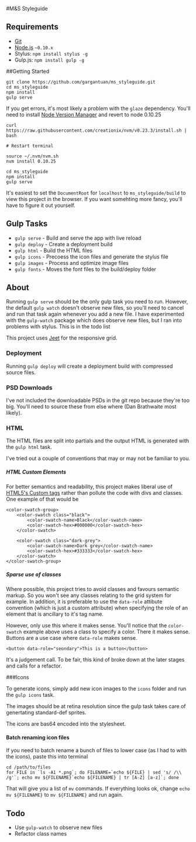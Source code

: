 #M&S Styleguide

## Requirements
- [Git](http://git-scm.com/)
- [Node.js](http://nodejs.org/) `~0.10.x`
- Stylus: `npm install stylus -g`
- Gulp.js: `npm install gulp -g`

##Getting Started

	git clone https://github.com/gargantuan/ms_styleguide.git
	cd ms_styleguide
	npm install
	gulp serve

If you get errors, it's most likely a problem with the `glaze` dependency. You'll need to install [Node Version Manager](https://github.com/creationix/nvm) and revert to node 0.10.25

	curl https://raw.githubusercontent.com/creationix/nvm/v0.23.3/install.sh | bash
	
	# Restart terminal
	
	source ~/.nvm/nvm.sh
	nvm install 0.10.25
	
	cd ms_styleguide
	npm install
	gulp serve

It's easiest to set the `DocumentRoot` for `localhost` to `ms_styleguide/build` to view this project in the browser. If you want somehting more fancy, you'll have to figure it out yourself.
	
## Gulp Tasks

- `gulp serve` - Build and serve the app with live reload
- `gulp deploy` - Create a deployment build
- `gulp html` - Build the HTML files
- `gulp icons` - Precoess the icon files and generate the stylus file
- `gulp images` - Process and optimize image files
- `gulp fonts` - Moves the font files to the build/deploy folder
	
## About
Running `gulp serve` should be the only gulp task you need to run. However, the default `gulp watch` doesn't observe new files, so you'll need to cancel and run that task again whenever you add a new file. I have experimented with the `gulp-watch` package which does observe new files, but I ran into problems with stylus. This is in the todo list

This project uses [Jeet](http://www.jeet.gs) for the responsive grid. 

### Deployment
Running `gulp deploy` will create a deployment build with compressed source files.

### PSD Downloads
I've not included the downloadable PSDs in the git repo because they're too big. You'll need to source these from else where (Dan Brathwaite most likely). 

### HTML

The HTML files are split into partials and the output HTML is generated with the `gulp html` task. 

I've tried out a couple of conventions that may or may not be familiar to you. 

##### HTML Custom Elements
For better semantics and readability, this project makes liberal use of [HTML5's Custom tags](http://www.html5rocks.com/en/tutorials/webcomponents/customelements/) rather than pollute the code with divs and classes. One example of that would be

	<color-swatch-group>
		<color-swatch class="black">
			<color-swatch-name>Black</color-swatch-name>
			<color-swatch-hex>#000000</color-swatch-hex>
		</color-swatch>

		<color-swatch class="dark-grey">
			<color-swatch-name>Dark grey</color-swatch-name>
			<color-swatch-hex>#333333</color-swatch-hex>
		</color-swatch>
	</color-swatch-group>

##### Sparse use of classes
Where possible, this project tries to avoid classes and favours semantic markup. So you won't see any classes relating to the grid system for example. In addition, it is preferable to use the `data-role` attibute convention (which is just a custom attribute) when specifying the role of an element that is ancillary to it's tag name. 

However, only use this where it makes sense. You'll notice that the `color-swatch` example above uses a class to specify a color. There it makes sense. Buttons are a use case where `data-role` makes sense. 

	<button data-role="seondary">This is a button</button>
	
It's a judgement call. To be fair, this kind of broke down at the later stages and calls for a refactor. 

###Icons

To generate icons, simply add new icon images to the `icons` folder and run the `gulp icons` task.

The images should be at retina resolution since the gulp task takes care of genertating standard-def sprites. 

The icons are bas64 encoded into the stylesheet.

#### Batch renaming icon files
If you need to batch rename a bunch of files to lower case (as I had to with the icons), paste this into terminal

	cd /path/to/files
	for FILE in `ls -A1 *.png`; do FILENAME=`echo ${FILE} | sed 's/ /\\ /g'`; echo mv ${FILENAME}`echo ${FILENAME} | tr [A-Z] [a-z]`; done
	
That will give you a list of `mv` commands. If everything looks ok, change `echo mv ${FILENAME}` to `mv ${FILENAME}` and run again. 


## Todo

- Use `gulp-watch` to observe new files
- Refactor class names